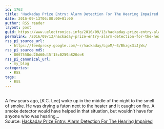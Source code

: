 ```yaml
---
id: 1763
title: 'Hackaday Prize Entry: Alarm Detection For The Hearing Impaired'
date: 2016-09-13T06:00:00+01:00
author: RSS reader
layout: post
guid: https://www.uelectronics.info/2016/09/13/hackaday-prize-entry-alarm-detection-for-the-hearing-impaired/
permalink: /2016/09/13/hackaday-prize-entry-alarm-detection-for-the-hearing-impaired/
rss_pi_source_url:
  - https://feedproxy.google.com/~r/hackaday/LgoM/~3/Bhzgx3iJjWs/
rss_pi_source_md5:
  - 8067558dd20d60d45f15c0259a820de8
rss_pi_canonical_url:
  - my_blog
categories:
  - RSS
tags:
  - RSS
---
```

&#013;  
A few years ago, [K.C. Lee] woke up in the middle of the night to the smell of smoke. He was drying a futon next to the heater and it caught on fire. A smoke detector would have helped in that situation, but wouldn’t have for anyone who was hearing…&#013;  
Source: <a href="https://feedproxy.google.com/~r/hackaday/LgoM/~3/Bhzgx3iJjWs/" target="_blank">Hackaday Prize Entry: Alarm Detection For The Hearing Impaired</a>